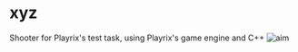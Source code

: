 # xyz
Shooter for Playrix's test task, using Playrix's game engine and C++
![aim](https://user-images.githubusercontent.com/45435736/64864270-6b1f2e00-d63f-11e9-8f4b-9c1c0bb344ae.jpg)
